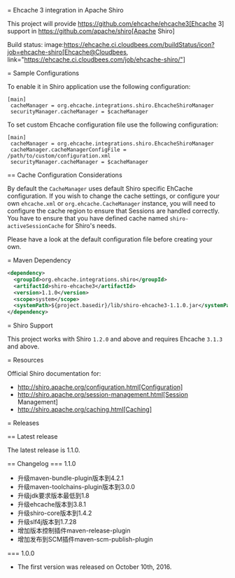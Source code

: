 = Ehcache 3 integration in Apache Shiro

This project will provide https://github.com/ehcache/ehcache3[Ehcache 3] support in https://github.com/apache/shiro[Apache Shiro]

Build status: image:https://ehcache.ci.cloudbees.com/buildStatus/icon?job=ehcache-shiro[Ehcache@Cloudbees, link="https://ehcache.ci.cloudbees.com/job/ehcache-shiro/"]

= Sample Configurations

To enable it in Shiro application use the following configuration:

```
[main]
 cacheManager = org.ehcache.integrations.shiro.EhcacheShiroManager
 securityManager.cacheManager = $cacheManager
```

To set custom Ehcache configuration file use the following configuration:

```
[main]
 cacheManager = org.ehcache.integrations.shiro.EhcacheShiroManager
 cacheManager.cacheManagerConfigFile = /path/to/custom/configuration.xml
 securityManager.cacheManager = $cacheManager
```
== Cache Configuration Considerations

By default the `CacheManager` uses default Shiro specific EhCache configuration.
If you wish to change the cache settings, or configure your own `ehcache.xml` or `org.ehcache.CacheManager` instance, you will need to configure the cache region to ensure that Sessions are handled correctly.
You have to ensure that you have defined cache named `shiro-activeSessionCache` for Shiro's needs.

Please have a look at the default configuration file before creating your own.

= Maven Dependency

```xml
<dependency>
  <groupId>org.ehcache.integrations.shiro</groupId>
  <artifactId>shiro-ehcache3</artifactId>
  <version>1.1.0</version>
  <scope>system</scope>
  <systemPath>${project.basedir}/lib/shiro-ehcache3-1.1.0.jar</systemPath>
</dependency>
```

= Shiro Support

This project works with Shiro `1.2.0` and above and requires Ehcache `3.1.3` and above.

= Resources

Official Shiro documentation for:

* http://shiro.apache.org/configuration.html[Configuration]
* http://shiro.apache.org/session-management.html[Session Management]
* http://shiro.apache.org/caching.html[Caching]

= Releases

== Latest release

The latest release is 1.1.0.

== Changelog
=== 1.1.0
* 升级maven-bundle-plugin版本到4.2.1
* 升级maven-toolchains-plugin版本到3.0.0
* 升级jdk要求版本最低到1.8
* 升级ehcache版本到3.8.1
* 升级shiro-core版本到1.4.2
* 升级slf4j版本到1.7.28
* 增加版本控制插件maven-release-plugin
* 增加发布到SCM插件maven-scm-publish-plugin

=== 1.0.0

* The first version was released on October 10th, 2016.
